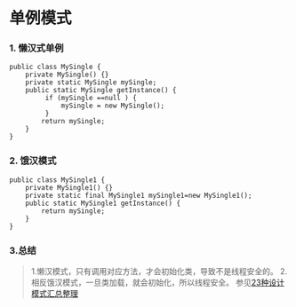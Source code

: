 # 单例模式
### 1. 懒汉式单例
```
public class MySingle {  
    private MySingle() {}  
    private static MySingle mySingle; 
    public static MySingle getInstance() {  
         if (mySingle ==null ) {    
             mySingle = new MySingle();  
         }    
        return mySingle;  
    }  
}

```
### 2. 饿汉模式
```
public class MySingle1 {  
    private MySingle1() {}  
    private static final MySingle1 mySingle1=new MySingle1(); 
    public static MySingle1 getInstance() {  
        return mySingle;  
    }  
}
```
### 3.总结
> 1.懒汉模式，只有调用对应方法，才会初始化类，导致不是线程安全的。
> 2.相反饿汉模式，一旦类加载，就会初始化，所以线程安全。
参见[23种设计模式汇总整理](http://blog.csdn.net/jason0539/article/details/44956775)

